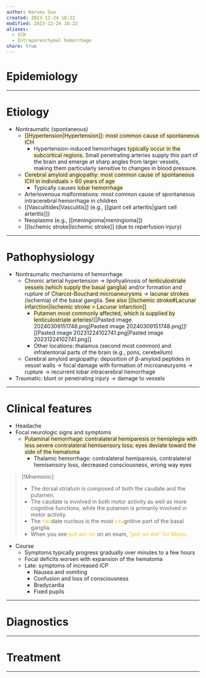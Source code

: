 ```yaml
---
author: Harvey Guo
created: 2023-12-24 10:22
modified: 2023-12-24 10:22
aliases:
  - ICH
  - Intraparenchymal hemorrhage
share: true
---
```

# Epidemiology


---
# Etiology
- Nontraumatic (spontaneous)
	- <span style="background:rgba(240, 200, 0, 0.2)">[[Hypertension|Hypertension]]: most common cause of spontaneous ICH</span>
		- Hypertension-induced hemorrhages <span style="background:rgba(240, 200, 0, 0.2)">typically occur in the subcortical regions.</span> Small penetrating arteries supply this part of the brain and emerge at sharp angles from larger vessels, making them particularly sensitive to changes in blood pressure.
	- <span style="background:rgba(240, 200, 0, 0.2)">Cerebral amyloid angiopathy: most common cause of spontaneous ICH in individuals > 60 years of age</span>
		- Typically causes <span style="background:rgba(240, 200, 0, 0.2)">lobar hemorrhage</span>
	- Arteriovenous malformations: most common cause of spontaneous intracerebral hemorrhage in children
	- [[Vasculitides|Vasculitis]] (e.g., [[giant cell arteritis|giant cell arteritis]])
	- Neoplasms (e.g., [[meningioma|meningioma]]) 
	- [[Ischemic stroke|Ischemic stroke]] (due to reperfusion injury)

---
# Pathophysiology
- Nontraumatic mechanisms of hemorrhage
	- Chronic arterial hypertension → lipohyalinosis of <span style="background:rgba(240, 200, 0, 0.2)">lenticulostriate vessels (which supply the basal ganglia)</span> and/or formation and rupture of <span style="background:rgba(240, 200, 0, 0.2)">Charcot-Bouchard microaneurysms</span> → <span style="background:rgba(240, 200, 0, 0.2)">lacunar strokes</span> (ischemia) of the basal ganglia. <span style="background:rgba(240, 200, 0, 0.2)">See also [[Ischemic stroke#Lacunar infarction|Ischemic stroke > Lacunar infarction]]</span>
		- <span style="background:rgba(240, 200, 0, 0.2)">Putamen most commonly affected, which is supplied by lenticulostriate arteries</span>![[Pasted image 20240309151748.png|Pasted image 20240309151748.png]]![[Pasted image 20231224102741.png|Pasted image 20231224102741.png]]
		- Other locations: thalamus (second most common) and infratentorial parts of the brain (e.g., pons, cerebellum)
	- Cerebral amyloid angiopathy: deposition of β-amyloid peptides in vessel walls → focal damage with formation of microaneurysms → rupture → recurrent lobar intracerebral hemorrhage
- Traumatic: blunt or penetrating injury → damage to vessels

---
# Clinical features
- Headache
- Focal neurologic signs and symptoms
	- <span style="background:rgba(240, 200, 0, 0.2)">Putaminal hemorrhage: contralateral hemiparesis or hemiplegia with less severe contralateral hemisensory loss; eyes deviate toward the side of the hematoma </span>
		- Thalamic hemorrhage: contralateral hemiparesis, contralateral hemisensory loss, decreased consciousness, wrong way eyes

>[!Mnemonic] 
>- The dorsal striatum is composed of both the caudate and the putamen.
>- The caudate is involved in both motor activity as well as more cognitive functions, while the putamen is primarily involved in motor activity.
>- The <font color="#ffc000">cau</font>date nucleus is the most <font color="#ffc000">cau</font>gnitive part of the basal ganglia.
>- When you see <font color="#ffc000">put-am-en</font> on an exam, <font color="#ffc000">“put-an-em” for Motor</font>.
- Course
	- Symptoms typically progress gradually over minutes to a few hours
	- Focal deficits worsen with expansion of the hematoma
	- Late: symptoms of increased ICP
		- Nausea and vomiting
		- Confusion and loss of consciousness
		- Bradycardia
		- Fixed pupils


---
# Diagnostics


---
# Treatment


---
